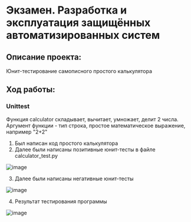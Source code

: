 # Экзамен. Разработка и эксплуатация защищённых автоматизированных систем

## Описание проекта:

Юнит-тестирование самописного простого калькулятора

## Ход работы:

### Unittest
Функция calculator складывает, вычитает, умножает, делит 2 числа. Аргумент функции - тип строка, простое математическое выражение, например "2+2"

1) Был написан код простого калькулятора
2) Далее были написаны позитивные юнит-тесты в файле calculator_test.py

![image](https://user-images.githubusercontent.com/50951863/214799302-59cd8db6-1cf9-42af-a8e4-8a1b56e1efe4.png)

3) Далее были написаны негативные юнит-тесты

![image](https://user-images.githubusercontent.com/50951863/214799423-63bdbfce-efe4-4627-80a6-1e2964c55e08.png)

4) Результат тестирования программы

![image](https://user-images.githubusercontent.com/50951863/214799684-48445898-ff22-45c7-acf1-8bd9cdefd0cf.png)


 
